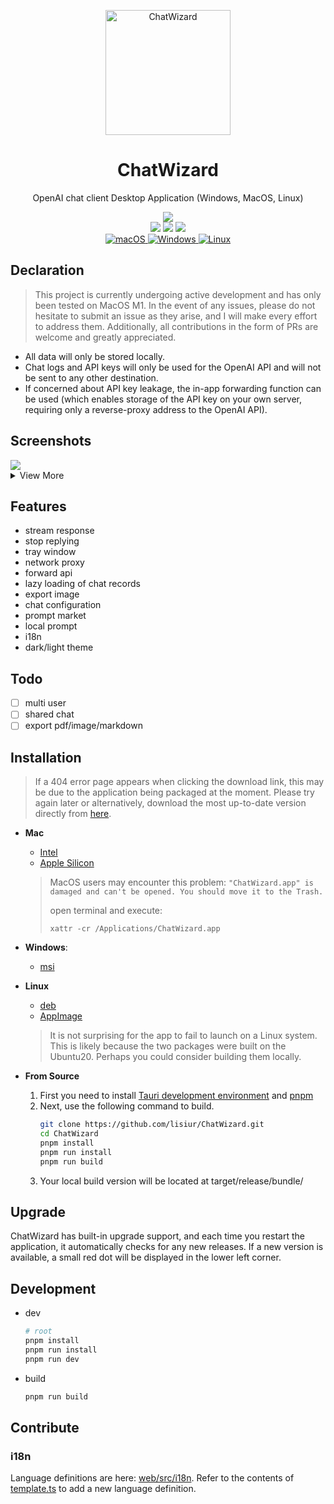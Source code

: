 <p align=center>
  <img width="200" src="./assets/logo.png" alt="ChatWizard">
  <h1 align="center">ChatWizard</h1>
  <p align="center">OpenAI chat client Desktop Application (Windows, MacOS, Linux)</p>
</p>

<div align=center>
  <div align=center>
    <a href="./README-ZH_CN.md">
        <img src="https://img.shields.io/badge/%E7%AE%80%E4%BD%93%E4%B8%AD%E6%96%87-Simplified%20Chinese-blue" />
    </a>
  </div>
  <div>
    <img src="https://img.shields.io/github/package-json/v/lisiur/ChatWizard" />
    <img src="https://visitor-badge.glitch.me/badge?page_id=lisiur.ChatWizard" />
    <img src="https://img.shields.io/github/downloads/lisiur/ChatWizard/total" />
  </div>
  <div>
    <a href="https://github.com/lisiur/ChatWizard/releases/latest">
      <img alt="macOS" src="https://img.shields.io/badge/-macOS-black?logo=apple&logoColor=white" />
    </a>
    <a href="https://github.com/lisiur/ChatWizard/releases/latest">
      <img alt="Windows" src="https://img.shields.io/badge/-Windows-blue?logo=windows&logoColor=white" />
    </a>
    <a href="https://github.com/lisiur/ChatWizard/releases/latest">
      <img alt="Linux" src="https://img.shields.io/badge/-Linux-yellow?logo=linux&logoColor=white" />
    </a>
  </div>
</div>

## Declaration

> This project is currently undergoing active development and has only been tested on MacOS M1. In the event of any issues, please do not hesitate to submit an issue as they arise, and I will make every effort to address them. Additionally, all contributions in the form of PRs are welcome and greatly appreciated.

- All data will only be stored locally.
- Chat logs and API keys will only be used for the OpenAI API and will not be sent to any other destination.
- If concerned about API key leakage, the in-app forwarding function can be used (which enables storage of the API key on your own server, requiring only a reverse-proxy address to the OpenAI API).


## Screenshots

<img src="./assets/slash-command.png" />

<details>
<summary>View More</summary>
<img src="./assets/casual-chat.png" />
<img src="./assets/chat.png" />
<img src="./assets/prompt.png" />
<img src="./assets/prompt-market.png" />
<img src="./assets/setting.png" />
<img src="./assets/tray-window.png" />
</details>

## Features

- stream response
- stop replying
- tray window
- network proxy
- forward api
- lazy loading of chat records
- export image
- chat configuration
- prompt market
- local prompt
- i18n
- dark/light theme

## Todo

- [ ] multi user
- [ ] shared chat
- [ ] export pdf/image/markdown

## Installation

> If a 404 error page appears when clicking the download link, this may be due to the application being packaged at the moment. Please try again later or alternatively, download the most up-to-date version directly from [here](https://github.com/lisiur/ChatWizard/releases/latest).

- **Mac**

    - [Intel](https://github.com/lisiur/ChatWizard/releases/download/v0.0.77/ChatWizard_0.0.77_x64.dmg)
    - [Apple Silicon](https://github.com/lisiur/ChatWizard/releases/download/v0.0.77/ChatWizard_0.0.77_aarch64.dmg)

    > MacOS users may encounter this problem: `"ChatWizard.app" is damaged and can't be opened. You should move it to the Trash.`
    > 
    > open terminal and execute:
    > 
    > ```shell
    > xattr -cr /Applications/ChatWizard.app
    > ```

- **Windows**: 

    - [msi](https://github.com/lisiur/ChatWizard/releases/download/v0.0.77/ChatWizard_0.0.77_x64_en-US.msi)

- **Linux**
    - [deb](https://github.com/lisiur/ChatWizard/releases/download/v0.0.77/chat-wizard_0.0.77_amd64.deb)
    - [AppImage](https://github.com/lisiur/ChatWizard/releases/download/v0.0.77/chat-wizard_0.0.77_amd64.AppImage)

    > It is not surprising for the app to fail to launch on a Linux system. This is likely because the two packages were built on the Ubuntu20. Perhaps you could consider building them locally.

- **From Source**

  1. First you need to install [Tauri development environment](https://tauri.app/v1/guides/getting-started/prerequisites) and [pnpm](https://pnpm.io/installation)
  2. Next, use the following command to build.
      ```bash
      git clone https://github.com/lisiur/ChatWizard.git
      cd ChatWizard
      pnpm install
      pnpm run install
      pnpm run build
      ```
  3. Your local build version will be located at target/release/bundle/<your platform>


## Upgrade

ChatWizard has built-in upgrade support, and each time you restart the application, it automatically checks for any new releases. If a new version is available, a small red dot will be displayed in the lower left corner.

## Development

- dev

    ```bash
    # root
    pnpm install
    pnpm run install
    pnpm run dev
    ```

- build

    ```bash
    pnpm run build
    ```

## Contribute

### i18n

Language definitions are here: [web/src/i18n](./web/src/i18n/). Refer to the contents of [template.ts](./web/src/i18n/template.ts) to add a new language definition.